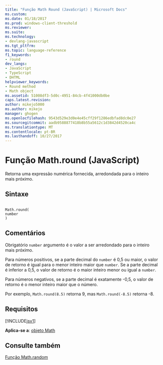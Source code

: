 ```yaml
---
title: "Função Math Round (JavaScript) | Microsoft Docs"
ms.custom: 
ms.date: 01/18/2017
ms.prod: windows-client-threshold
ms.reviewer: 
ms.suite: 
ms.technology:
- devlang-javascript
ms.tgt_pltfrm: 
ms.topic: language-reference
f1_keywords:
- round
dev_langs:
- JavaScript
- TypeScript
- DHTML
helpviewer_keywords:
- Round method
- Math object
ms.assetid: 51008df3-5d0c-4951-84cb-4f41000db0be
caps.latest.revision: 
author: mikejo5000
ms.author: mikejo
manager: ghogen
ms.openlocfilehash: 9543d529e3d0e4e45cff29f1286edbfad8dc0e27
ms.sourcegitcommit: aadb9588877418b8b55a5612c1d3842d4520ca4c
ms.translationtype: MT
ms.contentlocale: pt-BR
ms.lasthandoff: 10/27/2017
---
```

# <a name="mathround-function-javascript"></a>Função Math.round (JavaScript)
Retorna uma expressão numérica fornecida, arredondada para o inteiro mais próximo.  
  
## <a name="syntax"></a>Sintaxe  
  
```  
  
Math.round(  
number  
)   
```  
  
## <a name="remarks"></a>Comentários  
 Obrigatório `number` argumento é o valor a ser arredondado para o inteiro mais próximo.  
  
 Para números positivos, se a parte decimal do `number` é 0,5 ou maior, o valor de retorno é igual para o menor inteiro maior que `number`. Se a parte decimal é inferior a 0,5, o valor de retorno é o maior inteiro menor ou igual a `number`.  
  
 Para números negativos, se a parte decimal é exatamente -0,5, o valor de retorno é o menor inteiro maior que o número.  
  
 Por exemplo, `Math.round(8.5)` retorna 9, mas `Math.round(-8.5)` retorna -8.  
  
## <a name="requirements"></a>Requisitos  
 [!INCLUDE[jsv1](../../javascript/misc/includes/jsv1-md.md)]  
  
 **Aplica-se a**: [objeto Math](../../javascript/reference/math-object-javascript.md)  
  
## <a name="see-also"></a>Consulte também  
 [Função Math.random](../../javascript/reference/math-random-function-javascript.md)